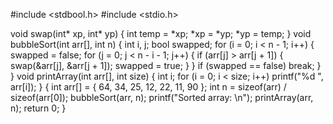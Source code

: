 #include <stdbool.h>
#include <stdio.h>


void swap(int* xp, int* yp)
{
    int temp = *xp;
    *xp = *yp;
    *yp = temp;
}
void bubbleSort(int arr[], int n)
{
    int i, j;
    bool swapped;
    for (i = 0; i < n - 1; i++) {
        swapped = false;
        for (j = 0; j < n - i - 1; j++) {
            if (arr[j] > arr[j + 1]) {
                swap(&arr[j], &arr[j + 1]);
                swapped = true;
            }
        }
        if (swapped == false)
        break;
    }
}
void printArray(int arr[], int size)
{
    int i;
    for (i = 0; i < size; i++)
        printf("%d ", arr[i]);
}
{
    int arr[] = { 64, 34, 25, 12, 22, 11, 90 };
    int n = sizeof(arr) / sizeof(arr[0]);
    bubbleSort(arr, n);
    printf("Sorted array: \n");
    printArray(arr, n);
    return 0;
}
